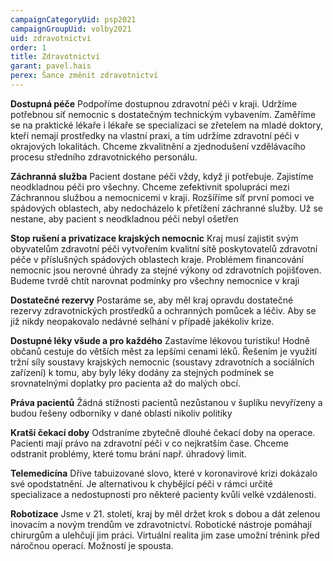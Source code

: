 ```yaml
---
campaignCategoryUid: psp2021
campaignGroupUid: volby2021
uid: zdravotnictvi
order: 1
title: Zdravotnictví
garant: pavel.hais
perex: Šance změnit zdravotnictví
---
```


**Dostupná péče**
Podpoříme dostupnou zdravotní péči v kraji. Udržíme potřebnou síť nemocnic s dostatečným technickým vybavením. Zaměříme se na  praktické lékaře i lékaře se specializaci se zřetelem na  mladé doktory,  kteří nemají prostředky na vlastní praxi, a tím udržíme  zdravotní péči v okrajových lokalitách. Chceme zkvalitnění a zjednodušení vzdělávacího procesu středního zdravotnického personálu.

**Záchranná služba**
Pacient dostane péči vždy, když ji potřebuje. Zajistíme neodkladnou péči pro všechny. Chceme zefektivnit spolupráci mezi Záchrannou službou a nemocnicemi v kraji. Rozšíříme síť první pomoci ve spádových oblastech, aby nedocházelo k přetížení záchranné služby.  Už se nestane, aby pacient s neodkladnou péči nebyl ošetřen

**Stop rušení a privatizace krajských nemocnic**
Kraj musí zajistit svým obyvatelům zdravotní péči vytvořením kvalitní sítě poskytovatelů zdravotní péče v příslušných spádových oblastech kraje. Problémem financování nemocnic jsou nerovné úhrady za stejné výkony od zdravotních pojišťoven. Budeme tvrdě chtít narovnat podmínky pro všechny nemocnice v kraji

**Dostatečné rezervy**
Postaráme se, aby měl kraj opravdu dostatečné rezervy zdravotnických prostředků a ochranných pomůcek a léčiv. Aby se již nikdy neopakovalo nedávné selhání v případě jakékoliv krize. 

**Dostupné léky všude a pro každého**
Zastavíme lékovou turistiku! Hodně občanů cestuje do větších měst za lepšími cenami léků. Řešením je využití tržní síly soustavy krajských nemocnic (soustavy zdravotních a sociálních zařízení) k tomu, aby byly léky dodány za stejných podmínek se srovnatelnými doplatky pro pacienta až do malých obcí. 

**Práva pacientů**
Žádná stížnosti pacientů nezůstanou v šuplíku nevyřízeny a budou řešeny odborníky v dané oblasti nikoliv politiky

**Kratší čekací doby**
Odstraníme zbytečně dlouhé čekací doby na operace. Pacienti mají právo na zdravotní péči v co nejkratším čase. Chceme odstranit problémy, které tomu brání např. úhradový limit.

**Telemedicína**
Dříve tabuizované slovo, které v koronavirové krizi dokázalo své opodstatnění. Je alternativou k chybějící péči v rámci určité specializace a nedostupnosti pro některé pacienty kvůli velké vzdálenosti.

**Robotizace**
Jsme v 21. století, kraj by měl držet krok s dobou a dát zelenou inovacím a novým trendům ve zdravotnictví. Robotické nástroje pomáhají chirurgům a ulehčují jim práci. Virtuální realita jim zase umožní trénink před náročnou operací. Možností je spousta.
